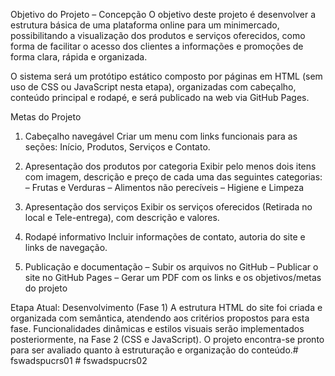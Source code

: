Objetivo do Projeto – Concepção
O objetivo deste projeto é desenvolver a estrutura básica de uma plataforma online para um minimercado, possibilitando a visualização dos produtos e serviços oferecidos, como forma de facilitar o acesso dos clientes a informações e promoções de forma clara, rápida e organizada.

O sistema será um protótipo estático composto por páginas em HTML (sem uso de CSS ou JavaScript nesta etapa), organizadas com cabeçalho, conteúdo principal e rodapé, e será publicado na web via GitHub Pages.

Metas do Projeto
1. Cabeçalho navegável
Criar um menu com links funcionais para as seções: Início, Produtos, Serviços e Contato.

2. Apresentação dos produtos por categoria
Exibir pelo menos dois itens com imagem, descrição e preço de cada uma das seguintes categorias:
– Frutas e Verduras
– Alimentos não perecíveis
– Higiene e Limpeza

3. Apresentação dos serviços
Exibir os serviços oferecidos (Retirada no local e Tele-entrega), com descrição e valores.

4. Rodapé informativo
Incluir informações de contato, autoria do site e links de navegação.

5. Publicação e documentação
– Subir os arquivos no GitHub
– Publicar o site no GitHub Pages
– Gerar um PDF com os links e os objetivos/metas do projeto

Etapa Atual: Desenvolvimento (Fase 1)
A estrutura HTML do site foi criada e organizada com semântica, atendendo aos critérios propostos para esta fase. Funcionalidades dinâmicas e estilos visuais serão implementados posteriormente, na Fase 2 (CSS e JavaScript). O projeto encontra-se pronto para ser avaliado quanto à estruturação e organização do conteúdo.#   f s w a d s p u c r s 0 1  
 #   f s w a d s p u c r s 0 2  
 